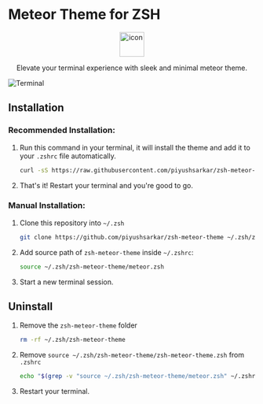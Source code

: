 # Meteor Theme for ZSH

<p align="center">
  <img src="https://user-images.githubusercontent.com/50408944/229354610-a8b39cb9-742d-474b-8c2c-6f6263519c54.svg" alt="icon" height="50">
  <p align="center">Elevate your terminal experience with sleek and minimal meteor theme.</p>
</p>

![Terminal](https://user-images.githubusercontent.com/50408944/229465242-58161b45-b98c-4ec5-a21a-fce5ba145ea5.png)

## Installation

### Recommended Installation:

1. Run this command in your terminal, it will install the theme and add it to your `.zshrc` file automatically.

   ```sh
   curl -sS https://raw.githubusercontent.com/piyushsarkar/zsh-meteor-theme/main/install.sh | sh
   ```

2. That's it! Restart your terminal and you're good to go.

### Manual Installation:

1. Clone this repository into `~/.zsh`

   ```sh
   git clone https://github.com/piyushsarkar/zsh-meteor-theme ~/.zsh/zsh-meteor-theme
   ```

2. Add source path of `zsh-meteor-theme` inside `~/.zshrc`:

   ```sh
   source ~/.zsh/zsh-meteor-theme/meteor.zsh
   ```

3. Start a new terminal session.

## Uninstall

1. Remove the `zsh-meteor-theme` folder

   ```sh
   rm -rf ~/.zsh/zsh-meteor-theme
   ```

2. Remove `source ~/.zsh/zsh-meteor-theme/zsh-meteor-theme.zsh` from `.zshrc`

   ```sh
   echo "$(grep -v "source ~/.zsh/zsh-meteor-theme/meteor.zsh" ~/.zshrc)" > ~/.zshrc
   ```

3. Restart your terminal.
